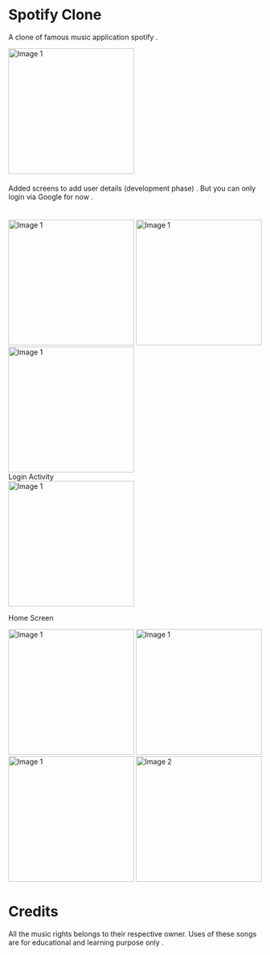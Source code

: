 <h1>Spotify Clone</h1>

A clone of famous music application spotify .
<!-- Wrap the images in a div with a class for styling -->

<img src="https://github.com/harsh-kumar-tomar/Spotify/assets/114944825/0812a0ca-248d-491f-8053-3504b434fece" alt="Image 1" width="250">
<Br>
<!-- Log in screen -->
<div style="padding: 20px 0;">
Added screens to add user details (development phase) . But you can only login via Google for now .
</div>
<br>

<img src="https://github.com/harsh-kumar-tomar/Spotify/assets/114944825/bbb8f163-7243-4ac1-ac23-abfcf623d1f0" alt="Image 1" width="250">

<img src="https://github.com/harsh-kumar-tomar/Spotify/assets/114944825/9ea60371-effc-49f5-b30e-bc9900f7ff59" alt="Image 1" width="250">

<img src="https://github.com/harsh-kumar-tomar/Spotify/assets/114944825/468dc46b-f25a-4670-abfc-dd0c9dee7839" alt="Image 1" width="250">

<br/>
Login Activity
<br>

<img src="https://github.com/harsh-kumar-tomar/Spotify/assets/114944825/85afc70e-95a9-4559-a665-76afb13e873d" alt="Image 1" width="250">

Home Screen
<div>

<img src="https://github.com/harsh-kumar-tomar/Spotify/assets/114944825/3418eaf1-08e1-4648-919b-17dd5a13bb21" alt="Image 1" width="250">
<img src="https://github.com/harsh-kumar-tomar/Spotify/assets/114944825/5b142a52-2609-41ba-88fb-f634e0c2377e" alt="Image 1" width="250">


<img src="https://github.com/harsh-kumar-tomar/Spotify/assets/114944825/6dd1782d-2ded-4c3c-8ec1-cb0596829916" alt="Image 1" width="250">

<img src="https://github.com/harsh-kumar-tomar/Spotify/assets/114944825/9497d407-6d0e-4594-86c3-62eba831ea81" alt="Image 2" width="250">


<h1>Credits</h1>
All the music rights belongs to their respective owner. Uses of these songs are for educational and learning purpose only .
